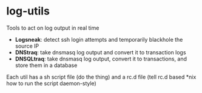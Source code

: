 # log-utils
Tools to act on log output in real time

- **Logsneak**: detect ssh login attempts and temporarily blackhole the source IP
- **DNStraq**: take dnsmasq log output and convert it to transaction logs
- **DNSQLtraq**: take dnsmasq log output, convert it to transactions, and store them in a database

Each util has a sh script file (do the thing) and a rc.d file (tell rc.d based \*nix how to run the script daemon-style)
